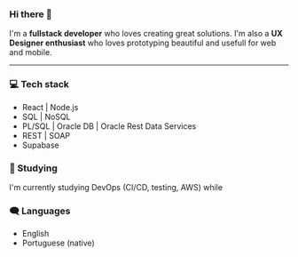 ### Hi there 👋

I'm a **fullstack developer** who loves creating great solutions. I'm also a **UX Designer enthusiast** who loves prototyping beautiful and usefull for web and mobile.

---

### 💻 Tech stack
- React | Node.js  
- SQL | NoSQL
- PL/SQL | Oracle DB | Oracle Rest Data Services
- REST | SOAP
- Supabase

### 🌱 Studying
I'm currently studying DevOps (CI/CD, testing, AWS) while 

### 🗨️ Languages
- English
- Portuguese (native)
<!--

##
**jaumzitz/jaumzitz** is a ✨ _special_ ✨ repository because its `README.md` (this file) appears on your GitHub profile.

Here are some ideas to get you started:

- 🔭 I’m currently working on ...
- 🌱 I’m currently learning ...
- 👯 I’m looking to collaborate on ...
- 🤔 I’m looking for help with ...
- 💬 Ask me about ...
- 📫 How to reach me: ...
- 😄 Pronouns: ...
- ⚡ Fun fact: ...
-->
